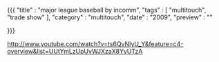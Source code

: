 {{{
    "title"    : "major league baseball by incomm",
    "tags"     : [ "multitouch", "trade show" ],
    "category" : "multitouch",
    "date"     : "2009",
    "preview"  : ""

}}}

http://www.youtube.com/watch?v=ts6QvNIyU_Y&feature=c4-overview&list=UUtYmLzUpUvWJXzaX8YyUTzA